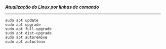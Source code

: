 ***Atualização do Linux por linhas de comando***

---

```
sudo apt update
sudo apt upgrade
sudo apt full-upgrade
sudo apt dist-upgrade
sudo apt autoremove
sudo apt autoclean
```
